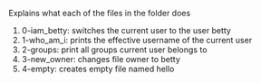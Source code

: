 Explains what each of the files in the folder does
1. 0-iam_betty: switches the current user to the user betty
2. 1-who_am_i: prints the effective username of the current user
3. 2-groups: print all groups current user belongs to
4. 3-new_owner: changes file owner to betty
5. 4-empty: creates empty file named hello
